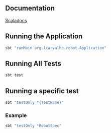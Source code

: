 ## Documentation

[Scaladocs](./docs/scaladocs/org/lcarvalho/robot/index.html)

## Running the Application

```bash
sbt "runMain org.lcarvalho.robot.Application"
```

## Running All Tests

```bash
sbt test
```

## Running a specific test

```bash
sbt "testOnly *{TestName}"
```

### Example

```bash
sbt "testOnly *RobotSpec"
```
